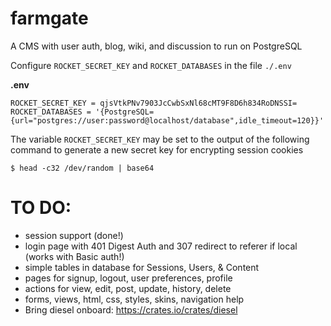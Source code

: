 # farmgate
A CMS with user auth, blog, wiki, and discussion to run on PostgreSQL

Configure `ROCKET_SECRET_KEY` and `ROCKET_DATABASES` in the file `./.env`

**.env**

```
ROCKET_SECRET_KEY = qjsVtkPNv7903JcCwbSxNl68cMT9F8D6h834RoDNSSI=
ROCKET_DATABASES = '{PostgreSQL={url="postgres://user:password@localhost/database",idle_timeout=120}}'
```
The variable `ROCKET_SECRET_KEY` may be set to the output of the
following command to generate a new secret key for encrypting session cookies

```
$ head -c32 /dev/random | base64
```
# TO DO:
 * session support (done!)
 * login page with 401 Digest Auth and 307 redirect to referer if local (works with Basic auth!)
 * simple tables in database for Sessions, Users, & Content
 * pages for signup, logout, user preferences, profile
 * actions for view, edit, post, update, history, delete
 * forms, views, html, css, styles, skins, navigation help
 * Bring diesel onboard: https://crates.io/crates/diesel
